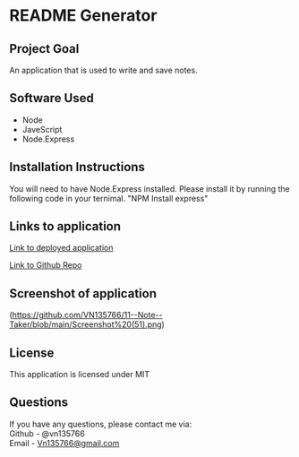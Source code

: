 # README Generator
## Project Goal
An application that is used to write and save notes. 

## Software Used
* Node
* JaveScript
* Node.Express

## Installation Instructions 
You will need to have Node.Express installed. Please install it by running the following code in your ternimal.
"NPM Install express"

## Links to application

[Link to deployed application](https://calm-fortress-30956.herokuapp.com/notes)

[Link to Github Repo](https://github.com/VN135766/11--Note--Taker)


## Screenshot of application
(https://github.com/VN135766/11--Note--Taker/blob/main/Screenshot%20(51).png)

## License
This application is licensed under MIT


## Questions

If you have any questions, please contact me via:
<br>
Github - @vn135766
<br>
Email - Vn135766@gmail.com 
